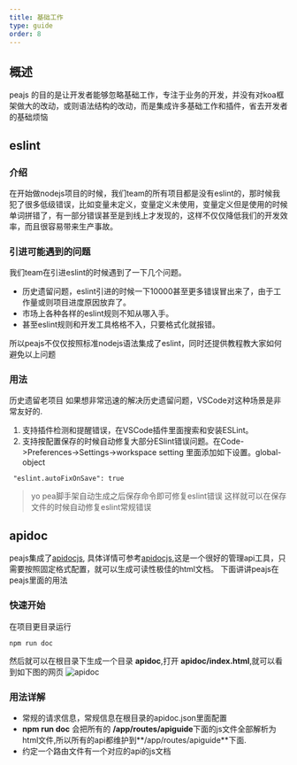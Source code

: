 ```yaml
---
title: 基础工作
type: guide
order: 8
---
```


## 概述
peajs 的目的是让开发者能够忽略基础工作，专注于业务的开发，并没有对koa框架做大的改动，或则语法结构的改动，而是集成许多基础工作和插件，省去开发者的基础烦恼

## eslint
### 介绍
在开始做nodejs项目的时候，我们team的所有项目都是没有eslint的，那时候我犯了很多低级错误，比如变量未定义，变量定义未使用，变量定义但是使用的时候单词拼错了，有一部分错误甚至是到线上才发现的，这样不仅仅降低我们的开发效率，而且很容易带来生产事故。

### 引进可能遇到的问题
我们team在引进eslint的时候遇到了一下几个问题。
* 历史遗留问题，eslint引进的时候一下10000甚至更多错误冒出来了，由于工作量或则项目进度原因放弃了。
* 市场上各种各样的eslint规则不知从哪入手。
* 甚至eslint规则和开发工具格格不入，只要格式化就报错。

所以peajs不仅仅按照标准nodejs语法集成了eslint，同时还提供教程教大家如何避免以上问题

### 用法
历史遗留老项目
如果想非常迅速的解决历史遗留问题，VSCode对这种场景是非常友好的.
1. 支持插件检测和提醒错误，在VSCode插件里面搜索和安装ESLint。
2. 支持按配置保存的时候自动修复大部分ESlint错误问题。在Code->Preferences->Settings->workspace setting 里面添加如下设置。global-object
```
 "eslint.autoFixOnSave": true

```
> yo pea脚手架自动生成之后保存命令即可修复eslint错误
这样就可以在保存文件的时候自动修复eslint常规错误



## apidoc
peajs集成了[apidocjs](http://apidocjs.com/), 具体详情可参考[apidocjs](http://apidocjs.com/),这是一个很好的管理api工具，只需要按照固定格式配置，就可以生成可读性极佳的html文档。
下面讲讲peajs在peajs里面的用法

### 快速开始
在项目更目录运行
```
npm run doc

```

然后就可以在根目录下生成一个目录 **apidoc**,打开 **apidoc/index.html**,就可以看到如下图的网页
![apidoc](/images/apidoc.png)

### 用法详解
* 常规的请求信息，常规信息在根目录的apidoc.json里面配置
* **npm run doc** 会把所有的 **/app/routes/apiguide**下面的js文件全部解析为html文件,所以所有的api都维护到**\/app/routes/apiguide**下面.
* 约定一个路由文件有一个对应的api的js文档


